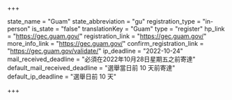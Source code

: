 +++

state_name = "Guam"
state_abbreviation = "gu"
registration_type = "in-person"
is_state = "false"
translationKey = "Guam"
type = "register"
hp_link = "https://gec.guam.gov/"
registration_link = "https://gec.guam.gov/"
more_info_link = "https://gec.guam.gov/"
confirm_registration_link = "https://gec.guam.gov/validate/"
ip_deadline = "2022-10-24"
mail_received_deadline = "必須在2022年10月28日星期五之前寄達"
default_mail_received_deadline = "選舉當日前 10 天前寄達"
default_ip_deadline = "選舉日前 10 天"

+++
